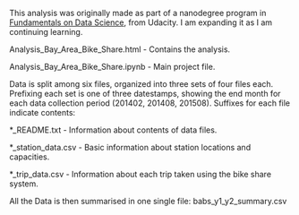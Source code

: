 This analysis was originally made as part of a nanodegree program in [Fundamentals on Data Science](https://www.udacity.com/nanodegree), from Udacity. I am expanding it as I am continuing learning.

Analysis\_Bay\_Area\_Bike\_Share.html - Contains the analysis.

Analysis\_Bay\_Area\_Bike\_Share.ipynb - Main project file.

Data is split among six files, organized into three sets of four files
each. Prefixing each set is one of three datestamps, showing the end month for
each data collection period (201402, 201408, 201508). Suffixes for each file
indicate contents:

\*\_README.txt - Information about contents of data files.

\*\_station\_data.csv - Basic information about station locations and
capacities.

\*\_trip\_data.csv - Information about each trip taken using the bike share
system.

All the Data is then summarised in one single file: babs\_y1\_y2\_summary.csv